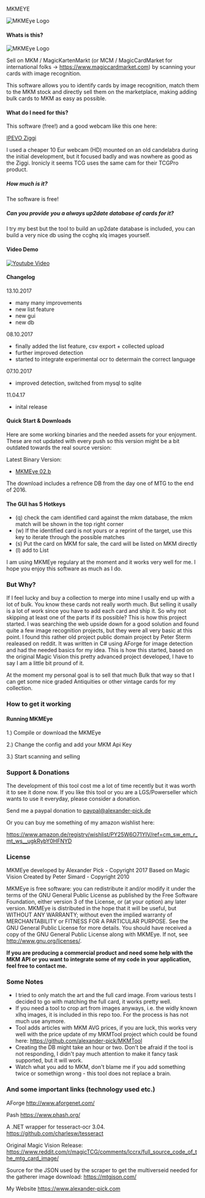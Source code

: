MKMEYE

![MKMEye Logo](https://www.alexander-pick.com/github/logo.png)

#### Whats is this?

![MKMEye Logo](https://www.alexander-pick.com/github/mkmeye_02_screen_02.png)


Sell on MKM / MagicKartenMarkt (or MCM / MagicCardMarket for international folks -> https://www.magiccardmarket.com) by scanning your cards with image recognition.

This software allows you to identify cards by image recognition, match them to the MKM stock and directly sell them on the marketplace, making adding bulk cards to MKM as easy as possible.

#### What do I need for this?

This software (free!) and a good webcam like this one here:

[IPEVO Ziggi](https://www.amazon.com/gp/product/B01530XGMA/ref=as_li_tl?ie=UTF8&camp=1789&creative=9325&creativeASIN=B01530XGMA&linkCode=as2&tag=alexanderp-20&linkId=0e80c25c2467c0d816207d1b9b76d77b)

I used a cheaper 10 Eur webcam (HD) mounted on an old candelabra during the initial development, but it focused badly and was nowhere as good as the Ziggi. Ironicly it seems TCG uses the same cam for their TCGPro product.

##### How much is it?

The software is free!

##### Can you provide you a always up2date database of cards for it?

I try my best but the tool to build an up2date database is included, you can build a very nice db using the ccghq xlq images yourself.

#### Video Demo


[![Youtube Video](http://img.youtube.com/vi/8HLDuwNNb8c/0.jpg)](https://youtu.be/8HLDuwNNb8c)


#### Changelog

13.10.2017
- many many improvements
- new list feature
- new gui
- new db

08.10.2017
- finally added the list feature, csv export + collected upload
- further improved detection
- started to integrate experimental ocr to determain the correct language

07.10.2017
- improved detection, switched from mysql to sqlite

11.04.17
- inital release

#### Quick Start & Downloads

Here are some working binaries and the needed assets for your enjoyment. These are not updated with every push so this version might be a bit outdated towards the real source version:

Latest Binary Version:

- [MKMEye 02.b](https://www.alexander-pick.com/github/MKMEye-02b-Release_07102017.rar)

The download includes a refrence DB from the day one of MTG to the end of 2016.

#### The GUI has 5 Hotkeys

- (q) check the cam identified card against the mkm database, the mkm match will be shown in the top right corner
- (w) If the identified card is not yours or a reprint of the target, use this key to iterate through the possible matches
- (s) Put the card on MKM for sale, the card will be listed on MKM directly
- (l) add to List

I am using MKMEye regulary at the moment and it works very well for me. I hope you enjoy this software as much as I do.

### But Why?

If I feel lucky and buy a collection to merge into mine I usally end up with a lot of bulk. You know these cards not really worth much. But selling it usally is a lot of work since you have to add each card and ship it. So why not skipping at least one of the parts if its possible? This is how this project started. I was searching the web upside down for a good solution and found quite a few image recognition projects, but they were all very basic at this point. I found this rather old project public domain project by Peter Sterm realeased on reddit. It was written in C# using AForge for image detection and had the needed basics for my idea. This is how this started, based on the original Magic Vision this pretty advanced project developed, I have to say I am a little bit pround of it. 

At the moment my personal goal is to sell that much Bulk that way so that I can get some nice graded Antiquities or other vintage cards for my collection.

### How to get it working

#### Running MKMEye

1.) Compile or download the MKMEye

2.) Change the config and add your MKM Api Key

3.) Start scanning and selling

### Support & Donations

The development of this tool cost me a lot of time recently but it was worth it to see it done now. If you like this tool or you are a LGS/Powerseller which wants to use it everyday, please consider a donation.

Send me a paypal donation to paypal@alexander-pick.de

Or you can buy me something of my amazon wishlist here:

https://www.amazon.de/registry/wishlist/PY25W6O71YIV/ref=cm_sw_em_r_mt_ws__ugkRybY0HFNYD

### License

MKMEye developed by Alexander Pick - Copyright 2017
Based on Magic Vision Created by Peter Simard - Copyright 2010

MKMEye is free software: you can redistribute it and/or modify it under the terms of the GNU General Public License as published by the Free Software Foundation, either version 3 of the License, or (at your option) any later version. MKMEye is distributed in the hope that it will be useful, but WITHOUT ANY WARRANTY; without even the implied warranty of MERCHANTABILITY or FITNESS FOR A PARTICULAR PURPOSE.  See the GNU General Public License for more details. You should have received a copy of the GNU General Public License along with MKMEye.  If not, see <http://www.gnu.org/licenses/>.

**If you are producing a commercial product and need some help with the MKM API or you want to integrate some of my code in your application, feel free to contact me.**

### Some Notes

- I tried to only match the art and the full card image. From various tests I decided to go with matching the full card, it works pretty well.
- If you need a tool to crop art from images anyways, i.e. the widly known xlhq images, it is included in this repo too. For the process is has not much use anymore.
- Tool adds articles with MKM AVG prices, if you are luck, this works very well with the price update of my MKMTool project which could be found here: https://github.com/alexander-pick/MKMTool
- Creating the DB might take an hour or two. Don't be afraid if the tool is not responding, I didn't pay much attention to make it fancy task supported, but it will work.
- Watch what you add to MKM, don't blame me if you add something twice or somethign wrong - this tool does not replace a brain.

### And some important links (technology used etc.)

AForge
http://www.aforgenet.com/

Pash
https://www.phash.org/

A .NET wrapper for tesseract-ocr 3.04.
https://github.com/charlesw/tesseract

Original Magic Vision Release:
https://www.reddit.com/r/magicTCG/comments/lccrx/full_source_code_of_the_mtg_card_image/

Source for the JSON used by the scraper to get the multiverseid needed for the gatherer image download:
https://mtgjson.com/

My Website
https://www.alexander-pick.com